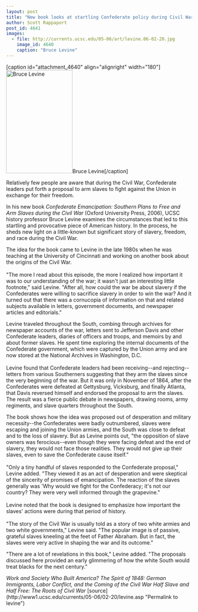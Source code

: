 ```yaml
---
layout: post
title: "New book looks at startling Confederate policy during Civil War"
author: Scott Rappaport
post_id: 4641
images:
  - file: http://currents.ucsc.edu/05-06/art/levine.06-02-20.jpg
    image_id: 4640
    caption: "Bruce Levine"
---
```


[caption id="attachment_4640" align="alignright" width="180"]<a href="http://localhost/mysite/wp-content/uploads/2006/02/levine.06-02-20.jpg"><img class="size-full wp-image-4640" src="http://localhost/mysite/wp-content/uploads/2006/02/levine.06-02-20.jpg" alt="Bruce Levine" width="180" height="279" /></a>Bruce Levine[/caption]
<a name="content" id="content"></a>
<p>
  Relatively few people are aware that during the Civil War, Confederate leaders put forth a proposal to arm slaves to fight against the Union in exchange for their freedom.
</p>
<p>
  In his new book <i>Confederate Emancipation: Southern Plans to Free and Arm Slaves during the Civil War</i> (Oxford University Press, 2006), UCSC history professor Bruce Levine examines the circumstances that led to this startling and provocative piece of American history. In the process, he sheds new light on a little-known but significant story of slavery, freedom, and race during the Civil War.
</p>
<p>
  The idea for the book came to Levine in the late 1980s when he was teaching at the University of Cincinnati and working on another book about the origins of the Civil War.<br>
  <br>
  "The more I read about this episode, the more I realized how important it was to our understanding of the war; it wasn't just an interesting little footnote," said Levine. "After all, how could the war be about slavery if the Confederates were willing to sacrifice slavery in order to win the war? And it turned out that there was a cornucopia of information on that and related subjects available in letters, government documents, and newspaper articles and editorials."
</p>
<p>
  Levine traveled throughout the South, combing through archives for newspaper accounts of the war, letters sent to Jefferson Davis and other Confederate leaders, diaries of officers and troops, and memoirs by and about former slaves. He spent time exploring the internal documents of the Confederate government, which were captured by the Union army and are now stored at the National Archives in Washington, D.C.<br>
  <br>
  Levine found that Confederate leaders had been receiving--and rejecting--letters from various Southerners suggesting that they arm the slaves since the very beginning of the war. But it was only in November of 1864, after the Confederates were defeated at Gettysburg, Vicksburg, and finally Atlanta, that Davis reversed himself and endorsed the proposal to arm the slaves. The result was a fierce public debate in newspapers, drawing rooms, army regiments, and slave quarters throughout the South.
</p>
<p>
  The book shows how the idea was proposed out of desperation and military necessity--the Confederates were badly outnumbered, slaves were escaping and joining the Union armies, and the South was close to defeat and to the loss of slavery. But as Levine points out, "the opposition of slave owners was ferocious--even though they were facing defeat and the end of slavery, they would not face those realities. They would not give up their slaves, even to save the Confederate cause itself."<br>
  <br>
  "Only a tiny handful of slaves responded to the Confederate proposal," Levine added. "They viewed it as an act of desperation and were skeptical of the sincerity of promises of emancipation. The reaction of the slaves generally was 'Why would we fight for the Confederacy; it's not our country? They were very well informed through the grapevine."<br>
  <br>
  Levine noted that the book is designed to emphasize how important the slaves' actions were during that period of history.<br>
  <br>
  "The story of the Civil War is usually told as a story of two white armies and two white governments," Levine said. "The popular image is of passive, grateful slaves kneeling at the feet of Father Abraham. But in fact, the slaves were very active in shaping the war and its outcome."
</p>
<p>
  "There are a lot of revelations in this book," Levine added. "The proposals discussed here provided an early glimmering of how the white South would treat blacks for the next century."
</p><i>Work and Society</i> <i>Who Built America?</i> <i>The Spirit of 1848: German Immigrants, Labor Conflict, and the Coming of the Civil War</i> <i>Half Slave and Half Free: The Roots of Civil War</i>
[source](http://www1.ucsc.edu/currents/05-06/02-20/levine.asp "Permalink to levine")
